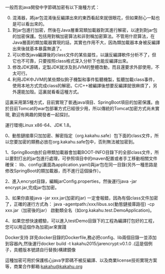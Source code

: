 一般而言java開發中字節碼加密有以下幾種方式： 

0. 混淆器，將jar包混淆後反編譯出來的東西看起來就很眼花，但如果耐心一點也是可以看出來的。 
1. 對jar包進行加密，然後在Java層重寫類加載器對其進行解密，以達到對jar包的加密保護。包括用對稱加密算法和非對稱加密算法。不管用什麽算法，在Java層面的類加載器實現的話，其實也作用不大，因為類加載器本身被反編譯出來後就基本暴露無遺了。 
2. 可以修改java編譯後的class文件的某些屬性，以讓反編譯軟件分析不了，但它也不可靠，只要按照class格式深入分析下也能反編譯出來。 
3. 修改JDK源碼，定製JDK就涉及到JVM的整體改動，而且還要求外部使用，不太可行。 
4. 利用JDK中JVM的某些類似鉤子機製和事件監聽機製，監聽加載class事件，使用本地方式完成class的解密。C/C++被編譯後想要反編譯就很麻煩了，另外還能加殼。這裏就看看這種方式。

這裏采用第5種方式，目前實現了普通java項目、SpringBoot項目的加密保護。由於目前Tomcat的war包部署方式已經很少用，所以傳統的Tomcat加密方式尚未實現,
歡迎有興趣的開發者一起探討。

運行環境Linux x86-64、JDK 1.8。

0、動態鏈接庫只加加密、解密指定（org.kakahu.safe）包下面的class文件，所以您要加密的類務必放在org.kakahu.safe包中，否則無法被加密到。

1、SpringBoot由於自帶類加載器會加載BOOT-INFO目錄下的全部class文件，所以要對打出的jar包進行處理，可參照項目中的maven配置或者手工移動相關文件確保：
lib、config(裏面為application.yaml)與jar包在同一目錄(另外一種思路是修改SpringBoot的類加載器，而不進行這個操作）。

2、進入encrypt目錄，編輯jarConfig.properties，然後運行java -jar encrypt.jar,完成jar包加密。

3、如果你直接java -jar  xxx.jar(加密的jar) 一定會報錯，因為有個class文件加密了，正確的運行方式為：
java -agentpath:/xxx/libus.so(動態鏈接庫路徑) -cp xxx.jar（加密後的jar） 啟動類全名（如org.kakahu.test.DemoApplication)。

4、如果您想快速體驗，可以進入testDemo目錄下的工程為編譯打包好的工程，您可以用這個作為加密jar來實踐

Docker支持
詳見docker目錄的Dockerfile,務必把config、lib兩個目錄一並添加到容器內,然後運行docker build -t kakahu2015/jarencrypt:v0.1.0 .(這是個例子，具體版本號請自行替換)構建鏡像


這種加密可用於保護核心java字節碼不被反編譯、以及商業license技術實現方案等，商業合作郵箱:kakahu@kakahu.org